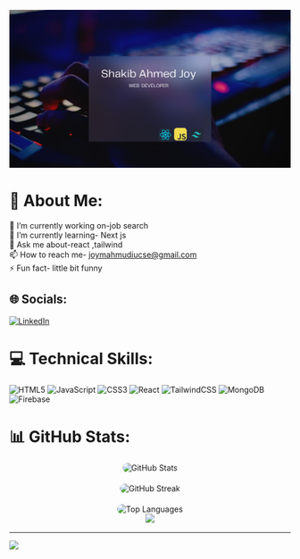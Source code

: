 
![logo](https://github.com/joy-mahmud/joy-mahmud/blob/main/githubBanner.png)
# 💫 About Me:
🔭 I’m currently working on-job search<br>🌱 I’m currently learning- Next js<br>💬 Ask me about-react ,tailwind<br>📫 How to reach me- joymahmudiucse@gmail.com<br>⚡ Fun fact- little bit funny
## 🌐 Socials:
[![LinkedIn](https://img.shields.io/badge/LinkedIn-%230077B5.svg?logo=linkedin&logoColor=white)](https://linkedin.com/in/shakib-ahmed-joy/) 

# 💻 Technical Skills:
![HTML5](https://img.shields.io/badge/html5-%23E34F26.svg?style=for-the-badge&logo=html5&logoColor=white) ![JavaScript](https://img.shields.io/badge/javascript-%23323330.svg?style=for-the-badge&logo=javascript&logoColor=%23F7DF1E) ![CSS3](https://img.shields.io/badge/css3-%231572B6.svg?style=for-the-badge&logo=css3&logoColor=white) ![React](https://img.shields.io/badge/react-%2320232a.svg?style=for-the-badge&logo=react&logoColor=%2361DAFB) ![TailwindCSS](https://img.shields.io/badge/tailwindcss-%2338B2AC.svg?style=for-the-badge&logo=tailwind-css&logoColor=white) ![MongoDB](https://img.shields.io/badge/MongoDB-%234ea94b.svg?style=for-the-badge&logo=mongodb&logoColor=white) ![Firebase](https://img.shields.io/badge/Firebase-039BE5?style=for-the-badge&logo=Firebase&logoColor=white)
# 📊 GitHub Stats:
<div align="center" >
  <img src="https://github-readme-stats.vercel.app/api?username=joy-mahmud&theme=merko&hide_border=false&include_all_commits=false&count_private=false" alt="GitHub Stats" style="border-radius: 15px; margin-bottom: 20px;"/>
</div>
<div align="center">
  <img src="https://github-readme-streak-stats.herokuapp.com/?user=joy-mahmud&theme=merko&hide_border=false" alt="GitHub Streak" style="border-radius: 15px; margin-bottom: 20px;"/>
</div>
<div align="center">
<img src="https://github-readme-stats.vercel.app/api/top-langs/?username=joy-mahmud&theme=merko&hide_border=false&include_all_commits=false&count_private=true&layout=compact" alt="Top Languages" style="border-radius: 15px;"/>
</div>


<div align="center">
<img src="https://github-contributor-stats.vercel.app/api?username=joy-mahmud&limit=5&theme=merko&combine_all_yearly_contributions=true" />
</div>

---
[![](https://visitcount.itsvg.in/api?id=joy-mahmud&icon=0&color=0)](https://visitcount.itsvg.in)






